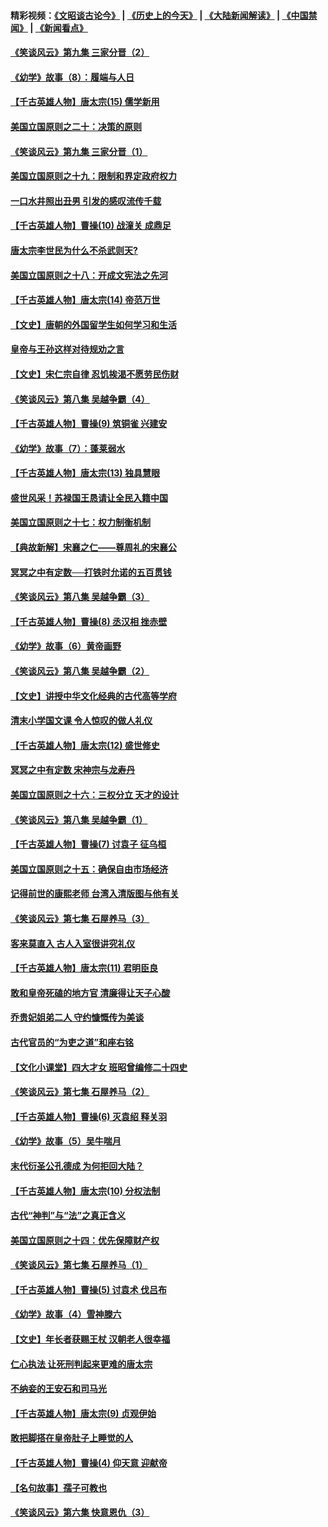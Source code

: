#### 精彩视频：[《文昭谈古论今》](http://45.76.195.252/wenzhao) | [《历史上的今天》](http://45.76.195.252/today-in-history) | [《大陆新闻解读》](http://45.76.195.252/ntdtv-comedy) | [《中国禁闻》](http://45.76.195.252/ntdtv-news) | [《新闻看点》](http://45.76.195.252/news-insight) 

 #### [《笑谈风云》第九集 三家分晋（2）](../pages/nsc975/n11028610.md?t=02131052) 

#### [《幼学》故事（8）：履端与人日](../pages/nsc975/n10990550.md?t=02131052) 

#### [【千古英雄人物】唐太宗(15) 儒学新用](../pages/nsc975/n8046225.md?t=02131052) 

#### [美国立国原则之二十：决策的原则](../pages/nsc975/n11034691.md?t=02131052) 

#### [《笑谈风云》第九集 三家分晋（1）](../pages/nsc975/n11028591.md?t=02131052) 

#### [美国立国原则之十九：限制和界定政府权力](../pages/nsc975/n11023895.md?t=02131052) 

#### [一口水井照出丑男 引发的感叹流传千载](../pages/nsc975/n11004598.md?t=02131052) 

#### [【千古英雄人物】曹操(10) 战潼关 成鼎足](../pages/nsc975/n7779963.md?t=02131052) 

#### [唐太宗李世民为什么不杀武则天?](../pages/nsc975/n11034040.md?t=02131052) 

#### [美国立国原则之十八：开成文宪法之先河](../pages/nsc975/n11008526.md?t=02131052) 

#### [【千古英雄人物】唐太宗(14) 帝范万世](../pages/nsc975/n8034234.md?t=02131052) 

#### [【文史】唐朝的外国留学生如何学习和生活](../pages/nsc975/n11010825.md?t=02131052) 

#### [皇帝与王孙这样对待规劝之言](../pages/nsc975/n10994666.md?t=02131052) 

#### [【文史】宋仁宗自律 忍饥挨渴不愿劳民伤财](../pages/nsc975/n10997349.md?t=02131052) 

#### [《笑谈风云》第八集 吴越争霸（4）](../pages/nsc975/n11010924.md?t=02131052) 

#### [【千古英雄人物】曹操(9) 筑铜雀 兴建安](../pages/nsc975/n7662497.md?t=02131052) 

#### [《幼学》故事（7）：蓬莱弱水](../pages/nsc975/n10990547.md?t=02131052) 

#### [【千古英雄人物】唐太宗(13) 独具慧眼](../pages/nsc975/n8034179.md?t=02131052) 

#### [盛世风采！苏禄国王恳请让全民入籍中国](../pages/nsc975/n10992284.md?t=02131052) 

#### [美国立国原则之十七：权力制衡机制](../pages/nsc975/n11002624.md?t=02131052) 

#### [【典故新解】宋襄之仁——尊周礼的宋襄公](../pages/nsc975/n11018653.md?t=02131052) 

#### [冥冥之中有定数──打铁时允诺的五百贯钱](../pages/nsc975/n334213.md?t=02131052) 

#### [《笑谈风云》第八集 吴越争霸（3）](../pages/nsc975/n11010889.md?t=02131052) 

#### [【千古英雄人物】曹操(8) 丞汉相 挫赤壁](../pages/nsc975/n7662490.md?t=02131052) 

#### [《幼学》故事（6）黄帝画野](../pages/nsc975/n10990546.md?t=02131052) 

#### [《笑谈风云》第八集 吴越争霸（2）](../pages/nsc975/n10996834.md?t=02131052) 

#### [【文史】讲授中华文化经典的古代高等学府](../pages/nsc975/n11003895.md?t=02131052) 

#### [清末小学国文课 令人惊叹的做人礼仪](../pages/nsc975/n10980226.md?t=02131052) 

#### [【千古英雄人物】唐太宗(12) 盛世修史](../pages/nsc975/n8034115.md?t=02131052) 

#### [冥冥之中有定数 宋神宗与龙寿丹](../pages/nsc975/n11008770.md?t=02131052) 

#### [美国立国原则之十六：三权分立 天才的设计](../pages/nsc975/n10991293.md?t=02131052) 

#### [《笑谈风云》第八集 吴越争霸（1）](../pages/nsc975/n10987751.md?t=02131052) 

#### [【千古英雄人物】曹操(7) 讨袁子 征乌桓](../pages/nsc975/n7662459.md?t=02131052) 

#### [美国立国原则之十五：确保自由市场经济](../pages/nsc975/n10957715.md?t=02131052) 

#### [记得前世的康熙老师 台湾入清版图与他有关](../pages/nsc975/n11004761.md?t=02131052) 

#### [《笑谈风云》第七集 石屋养马（3）](../pages/nsc975/n10964155.md?t=02131052) 

#### [客来莫直入 古人入室很讲究礼仪](../pages/nsc975/n11002636.md?t=02131052) 

#### [【千古英雄人物】唐太宗(11) 君明臣良](../pages/nsc975/n8030388.md?t=02131052) 

#### [敢和皇帝死磕的地方官 清廉得让天子心酸](../pages/nsc975/n10999336.md?t=02131052) 

#### [乔贵妃姐弟二人 守约慷慨传为美谈](../pages/nsc975/n10842491.md?t=02131052) 

#### [古代官员的“为吏之道”和座右铭](../pages/nsc975/n10989890.md?t=02131052) 

#### [【文化小课堂】四大才女 班昭曾编修二十四史](../pages/nsc975/n10996143.md?t=02131052) 

#### [《笑谈风云》第七集 石屋养马（2）](../pages/nsc975/n10964109.md?t=02131052) 

#### [【千古英雄人物】曹操(6) 灭袁绍 释关羽](../pages/nsc975/n7662436.md?t=02131052) 

#### [《幼学》故事（5）吴牛喘月](../pages/nsc975/n10806013.md?t=02131052) 

#### [末代衍圣公孔德成 为何拒回大陆？](../pages/nsc975/n10992548.md?t=02131052) 

#### [【千古英雄人物】唐太宗(10) 分权法制](../pages/nsc975/n8025970.md?t=02131052) 

#### [古代“神判”与“法”之真正含义](../pages/nsc975/n10982291.md?t=02131052) 

#### [美国立国原则之十四：优先保障财产权](../pages/nsc975/n10954086.md?t=02131052) 

#### [《笑谈风云》第七集 石屋养马（1）](../pages/nsc975/n10964072.md?t=02131052) 

#### [【千古英雄人物】曹操(5) 讨袁术 伐吕布](../pages/nsc975/n7637126.md?t=02131052) 

#### [《幼学》故事（4）雪神滕六](../pages/nsc975/n10806012.md?t=02131052) 

#### [【文史】年长者获赐王杖 汉朝老人很幸福](../pages/nsc975/n10980263.md?t=02131052) 

#### [仁心执法 让死刑判起来更难的唐太宗](../pages/nsc975/n10979954.md?t=02131052) 

#### [不纳妾的王安石和司马光](../pages/nsc975/n2647438.md?t=02131052) 

#### [【千古英雄人物】唐太宗(9) 贞观伊始](../pages/nsc975/n8022938.md?t=02131052) 

#### [敢把脚搭在皇帝肚子上睡觉的人](../pages/nsc975/n10975530.md?t=02131052) 

#### [【千古英雄人物】曹操(4) 仰天意 迎献帝](../pages/nsc975/n7637003.md?t=02131052) 

#### [【名句故事】孺子可教也](../pages/nsc975/n10371944.md?t=02131052) 

#### [《笑谈风云》第六集 快意恩仇（3）](../pages/nsc975/n10953824.md?t=02131052) 

